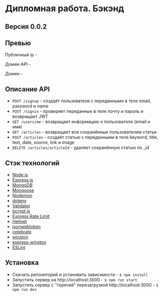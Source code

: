 # **Дипломная работа. Бэкэнд**

## **Версия** 0.0.2

## **Превью**
Публичный ip - []()

Домен API - []()

Домен - []()

## **Описание API**
- `POST /signup` - создаёт пользователя с переданными в теле email, password и name
- `POST /signin` - проверяет переданные в теле почту и пароль и возвращает JWT
- `GET /users/me` - возвращает информацию о пользователе (email и имя)
- `GET /articles` - возвращает все сохранённые пользователем статьи
- `POST /articles` - создаёт статью с переданными в теле keyword, title, text, date, source, link и image
- `DELETE /articles/articleId` - удаляет сохранённую статью  по _id


## **Стэк технологий** 
- [Node.js](https://nodejs.org/en/)
- [Express.js](https://expressjs.com/ru/)
- [MongoDB](https://www.mongodb.com/)
- [Mongoose](https://mongoosejs.com/)
- [Nodemon](https://www.npmjs.com/package/nodemon/)
- [dotenv](https://www.npmjs.com/package/dotenv)
- [Validator](https://www.npmjs.com/package/validator)
- [bcrypt.js](https://www.npmjs.com/package/bcryptjs)
- [Express Rate Limit](https://www.npmjs.com/package/express-rate-limit)
- [Helmet](https://www.npmjs.com/package/helmet)
- [jsonwebtoken](https://www.npmjs.com/package/jsonwebtoken)
- [celebrate](https://www.npmjs.com/package/celebrate)
- [winston](https://www.npmjs.com/package/winston)
- [express-winston](https://www.npmjs.com/package/express-winston)
- [ESLint](https://eslint.org/)

## **Установка**
- Скачать репозиторий и установить зависимости - `$ npm install`
- Запустить сервер на http://localhost:3000 - `$ npm run start`
- Запустить сервер с "горячей" перезагрузкой http://localhost:3000 - `$ npm run dev`
